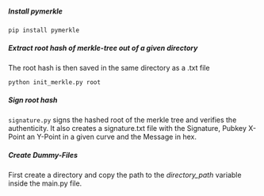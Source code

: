 ##### **Install pymerkle**

`pip install pymerkle`

##### **Extract root hash of merkle-tree out of a given directory**
The root hash is then saved in the same directory as a .txt file

`python init_merkle.py root`

##### **Sign root hash**
`signature.py` signs the hashed root of the merkle tree and verifies the authenticity.
It also creates a signature.txt file with the Signature, 
Pubkey X-Point an Y-Point in a given curve and the Message in hex.


##### **Create Dummy-Files**
First create a directory and copy the path to the _directory_path_ 
variable inside the main.py file.